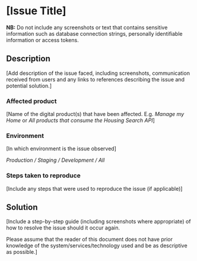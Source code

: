 # [Issue Title]

**NB:** Do not include any screenshots or text that contains sensitive information such as database connection strings, personally identifiable information or access tokens.

## Description
[Add description of the issue faced, including screenshots, communication received from users and any links to references describing the issue and potential solution.]

### Affected product
[Name of the digital product(s) that have been affected. E.g. *Manage my Home* or *All products that consume the Housing Search API*]

### Environment
[In which environment is the issue observed]

*Production / Staging / Development / All*

### Steps taken to reproduce
[Include any steps that were used to reproduce the issue (if applicable)]

## Solution
[Include a step-by-step guide (including screenshots where appropriate) of how to resolve the issue should it occur again.

Please assume that the reader of this document does not have prior knowledge of the system/services/technology used and be as descriptive as possible.]
